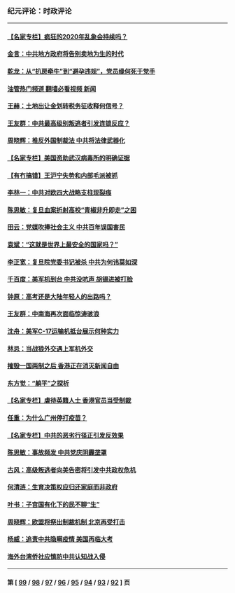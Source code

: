 ### 纪元评论：时政评论
---
#### [【名家专栏】疯狂的2020年乱象会持续吗？](../../pages/nsc1025/n13010369.md?06100330) 
#### [金言：中共地方政府将告别卖地为生的时代](../../pages/nsc1025/n13009847.md?06100330) 
#### [乾龙：从“扒房牵牛”到“避孕违规”，党员缘何死于党手](../../pages/nsc1025/n13009248.md?06100330) 
#### [油管热门频道 翻墙必看视频 新闻](ok?06100330)
#### [王赫：土地出让金划转税务征收释何信号？](../../pages/nsc1025/n13008810.md?06100330) 
#### [王友群：中共最高级别叛逃者引发连锁反应？](../../pages/nsc1025/n13008688.md?06100330) 
#### [周晓辉：推反外国制裁法 中共将法律武器化](../../pages/nsc1025/n13008450.md?06100330) 
#### [【名家专栏】美国资助武汉病毒所的明确证据](../../pages/nsc1025/n13007706.md?06100330) 
#### [【有冇搞错】王沪宁失势和内部毛派被抓](../../pages/nsc1025/n13007238.md?06100330) 
#### [李林一：中共对欧四大战略支柱现裂痕](../../pages/nsc1025/n13008149.md?06100330) 
#### [陈思敏：复旦血案折射高校“青椒非升即走”之困](../../pages/nsc1025/n13007131.md?06100330) 
#### [田云：党媒吹捧社会主义 中共百年误国害民](../../pages/nsc1025/n13006682.md?06100330) 
#### [袁斌：“这就是世界上最安全的国家吗？”](../../pages/nsc1025/n13006971.md?06100330) 
#### [李正宽：复旦院党委书记被杀 中共为何讳莫如深](../../pages/nsc1025/n13006751.md?06100330) 
#### [千百度：美军机到台 中共没吭声 胡锡进被打脸](../../pages/nsc1025/n13006844.md?06100330) 
#### [钟原：高考还是大陆年轻人的出路吗？](../../pages/nsc1025/n13006480.md?06100330) 
#### [王友群：中南海再次面临惊涛骇浪](../../pages/nsc1025/n13006002.md?06100330) 
#### [沈舟：美军C-17运输机抵台展示何种实力](../../pages/nsc1025/n13005684.md?06100330) 
#### [林忌：当战狼外交遇上军机外交](../../pages/nsc1025/n13006025.md?06100330) 
#### [摧毁一国两制之后 香港正在消灭新闻自由](../../pages/nsc1025/n13005901.md?06100330) 
#### [东方觉：“躺平”之探析](../../pages/nsc1025/n13005853.md?06100330) 
#### [【名家专栏】虐待英籍人士 香港官员当受制裁](../../pages/nsc1025/n13005146.md?06100330) 
#### [任重：为什么广州停打疫苗？](../../pages/nsc1025/n13005577.md?06100330) 
#### [【名家专栏】中共的恶劣行径正引发反效果](../../pages/nsc1025/n13005145.md?06100330) 
#### [陈思敏：事故频发 中共党庆阴霾垄罩](../../pages/nsc1025/n13004410.md?06100330) 
#### [古风：高级叛逃者向美告密将引发中共政权危机](../../pages/nsc1025/n13003640.md?06100330) 
#### [何清涟：生育决策权应归还家庭而非政府](../../pages/nsc1025/n13004348.md?06100330) 
#### [叶书：子宫国有化下的民不聊“生”](../../pages/nsc1025/n13004029.md?06100330) 
#### [周晓辉：欧盟将祭出制裁机制 北京再受打击](../../pages/nsc1025/n13003599.md?06100330) 
#### [杨威：追责中共隐瞒疫情 美国再临大考](../../pages/nsc1025/n13003542.md?06100330) 
#### [海外台湾侨社应慎防中共认知战入侵](../../pages/nsc1025/n13003571.md?06100330) 

---
#### 第 [ [99](./99.md?06100330) / [98](./98.md?06100330) / [97](./97.md?06100330) / [96](./96.md?06100330) / [95](./95.md?06100330) / [94](./94.md?06100330) / [93](./93.md?06100330) / [92](./92.md?06100330) ] 页
